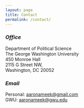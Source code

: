 ```yaml
---
layout: page
title: Contact
permalink: /contact/
---
```


### *Office*
Department of Political Science  
The George Washington University  
450 Monroe Hall  
2115 G Street NW,  
Washington, DC 20052


### *Email*
Personal: [aaronameek@gmail.com](mailto:aaronameek@gmail.com)  
GWU: [aaronameek@gwu.edu](mailto:aaronameek@gwu.edu)